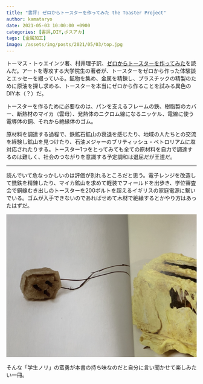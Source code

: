```yaml
---
title: "書評: ゼロからトースターを作ってみた the Toaster Project"
author: kamataryo
date: 2021-05-03 10:00:00 +0900
categories: [書評,DIY,ポスアカ]
tags: [金属加工]
image: /assets/img/posts/2021/05/03/top.jpg
---
```


トーマス・トゥエインツ著、村井理子訳、[ゼロからトースターを作ってみた](https://www.amazon.co.jp/%E3%82%BC%E3%83%AD%E3%81%8B%E3%82%89%E3%83%88%E3%83%BC%E3%82%B9%E3%82%BF%E3%83%BC%E3%82%92%E4%BD%9C%E3%81%A3%E3%81%A6%E3%81%BF%E3%81%9F-%E3%83%88%E3%83%BC%E3%83%9E%E3%82%B9%E3%83%BB%E3%83%88%E3%82%A6%E3%82%A7%E3%82%A4%E3%83%84/dp/4864101949)を読んだ。アートを専攻する大学院生の著者が、トースターをゼロから作った体験談とエッセーを綴っている。鉱物を集め、金属を精錬し、プラスチックの精製のために原油を探し求める、トースターを本当にゼロから作ることを試みる異色のDIY本（？）だ。

トースターを作るために必要なのは、パンを支えるフレームの鉄、樹脂製のカバー、断熱材のマイカ（雲母）、発熱体のニクロム線になるニッケル、電線に使う電導体の銅、それから絶縁体のゴム。

原材料を調達する過程で、鉄鉱石鉱山の衰退を感じたり、地域の人たちとの交流を経験し鉱山を見つけたり、石油メジャーのブリティッシュ・ペトロリアムに塩対応されたりする。トースター1つをとってみても全ての原材料を自力で調達するのは難しく、社会のつながりを意識する予定調和は退屈だが王道だ。

---

読んでいて危なっかしいのは評価が別れるところだと思う。電子レンジを改造して銑鉄を精錬したり、マイカ鉱山を求めて軽装でフィールドを出歩き、学位審査会で銅線むき出しのトースターを200ボルトを超えるイギリスの家庭電源に繋いでいる。ゴムが入手できないのであればせめて木材で絶縁するとかやり方はあったはずだ。

![危ない絶縁なしの配線](/assets/img/posts/2021/05/03/01.jpg)

そんな「学生ノリ」の蛮勇が本書の持ち味なのだと自分に言い聞かせて楽しみたい一冊。
